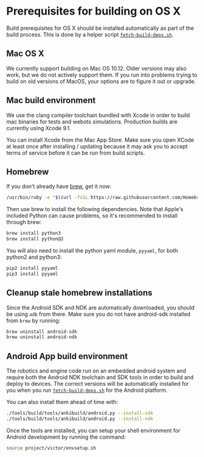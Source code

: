 # Prerequisites for building on OS X

Build prerequisites for OS X should be installed automatically as part of the build process.
This is done by a helper script [`fetch-build-deps.sh`](/project/victor/scripts/fetch-build-deps.sh).

## Mac OS X

We currently support building on Mac OS 10.12. Older versions may also work,
but we do not actively support them. If you run into problems trying to build
on old versions of MacOS, your options are to figure it out or upgrade.

## Mac build environment

We use the clang compiler toolchain bundled with Xcode in order to build mac
binaries for tests and webots simulations. Production builds are currently
using Xcode 9.1.

You can install Xcode from the Mac App Store. Make sure you open XCode at least
once after installing / updating because it may ask you to accept terms of
service before it can be run from build scripts.

## Homebrew

If you don't already have [brew](http://brew.sh), get it now:

``` bash
/usr/bin/ruby -e "$(curl -fsSL https://raw.githubusercontent.com/Homebrew/install/master/install)"
```

Then use brew to install the following dependencies. Note that Apple's included
Python can cause problems, so it's recommended to install through brew:

``` bash
brew install python3
brew install python@2
```

You will also need to install the python yaml module, `pyyaml`, for both python2
and python3:

``` bash
pip2 install pyyaml
pip3 install pyyaml
```

## Cleanup stale homebrew installations

Since the Android SDK and NDK are automatically downloaded, you should be using
`adb` from there. Make sure you do not have android-sdk installed from `brew` by
running:

``` bash
brew uninstall android-sdk
brew uninstall android-ndk
```

## Android App build environment

The robotics and engine code run on an embedded android system and require both
the Android NDK toolchain and SDK tools in order to build and deploy to devices.
The correct versions will be automatically installed for you when you run
[`fetch-build-deps.sh`](/project/victor/scripts/fetch-build-deps.sh) for the Android platform.

You can also install them ahead of time with:

``` bash
./tools/build/tools/ankibuild/android.py --install-sdk
./tools/build/tools/ankibuild/android.py --install-ndk
```

Once the tools are installed, you can setup your shell environment for Android
development by running the command:

``` bash
source project/victor/envsetup.sh
```
